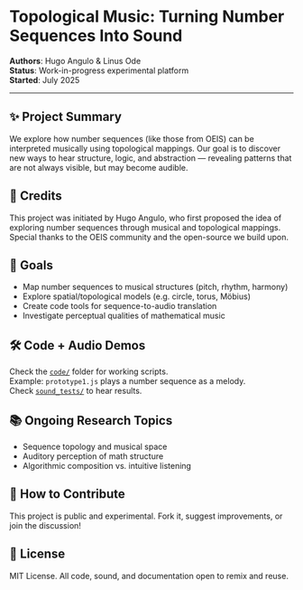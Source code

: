 # Topological Music: Turning Number Sequences Into Sound

**Authors**: Hugo Angulo & Linus Ode  
**Status**: Work-in-progress experimental platform  
**Started**: July 2025

---

## ✨ Project Summary

We explore how number sequences (like those from OEIS) can be interpreted musically using topological mappings. Our goal is to discover new ways to hear structure, logic, and abstraction — revealing patterns that are not always visible, but may become audible.

## 👥 Credits

This project was initiated by Hugo Angulo, who first proposed the idea of exploring number sequences through musical and topological mappings.  
Special thanks to the OEIS community and the open-source we build upon.

## 🎯 Goals

- Map number sequences to musical structures (pitch, rhythm, harmony)
- Explore spatial/topological models (e.g. circle, torus, Möbius)
- Create code tools for sequence-to-audio translation
- Investigate perceptual qualities of mathematical music

## 🛠️ Code + Audio Demos

Check the [`code/`](./code) folder for working scripts.  
Example: `prototype1.js` plays a number sequence as a melody.  
Check [`sound_tests/`](./sound_tests) to hear results.

## 📚 Ongoing Research Topics

- Sequence topology and musical space
- Auditory perception of math structure
- Algorithmic composition vs. intuitive listening

## 💬 How to Contribute

This project is public and experimental. Fork it, suggest improvements, or join the discussion!

## 📄 License

MIT License. All code, sound, and documentation open to remix and reuse.
